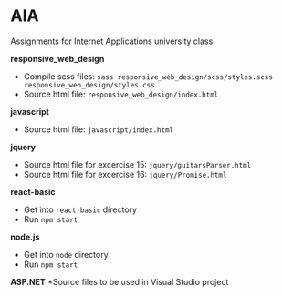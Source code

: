 # AIA
Assignments for Internet Applications university class

**responsive_web_design**
* Compile scss files:   `sass responsive_web_design/scss/styles.scss responsive_web_design/styles.css`
* Source html file: `responsive_web_design/index.html`

**javascript**
* Source html file: `javascript/index.html`

**jquery**
* Source html file for excercise 15: `jquery/guitarsParser.html`
* Source html file for excercise 16: `jquery/Promise.html`

**react-basic**
* Get into `react-basic` directory
* Run `npm start`

**node.js**
* Get into `node` directory
* Run `npm start`

**ASP.NET**
*Source files to be used in Visual Studio project